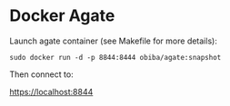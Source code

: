 Docker Agate
============

Launch agate container (see Makefile for more details):

`sudo docker run -d -p 8844:8444 obiba/agate:snapshot`

Then connect to:

[https://localhost:8844](https://localhost:8844)